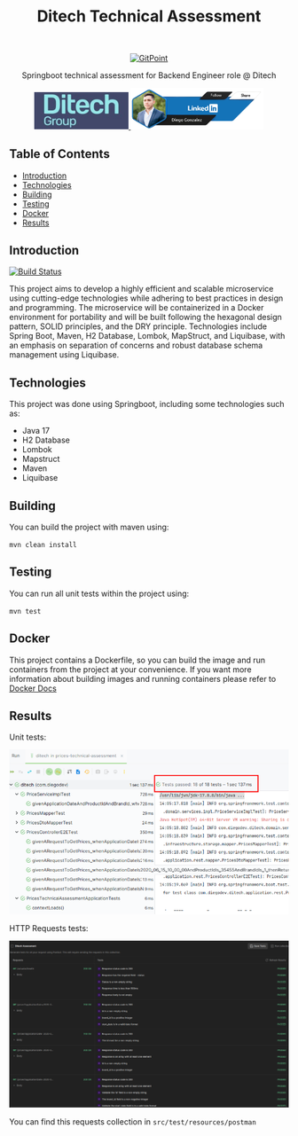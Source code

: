 <h1 align="center"> Ditech Technical Assessment </h1> <br>
<p align="center">
  <a href="https://gitpoint.co/">
    <img alt="GitPoint" title="GitPoint" src="https://cdn.freebiesupply.com/logos/thumbs/2x/spring-3-logo.png" width="450">
  </a>
</p>

<p align="center">
  Springboot technical assessment for Backend Engineer role @ Ditech
</p>

<p align="center">
  <a href="http://it.ditech.es/">
    <img alt="Ditech Group" title="Ditech Group" src="assets/images/ditech_logo.jpeg" width="170">
  </a>

  <a href="https://www.linkedin.com/in/diego-andres-gonzalez-marrugo/">
    <img alt="Linkedin" title="Diego Gonzalez" src="assets/images/personal_linkedin_badge.png" width="240">
  </a>
</p>

<!-- START doctoc generated TOC please keep comment here to allow auto update -->
<!-- DON'T EDIT THIS SECTION, INSTEAD RE-RUN doctoc TO UPDATE -->

## Table of Contents

- [Introduction](#introduction)
- [Technologies](#features)
- [Building](#feedback)
- [Testing](#contributors)
- [Docker](#build-process)
- [Results](#backers-)

<!-- END doctoc generated TOC please keep comment here to allow auto update -->

## Introduction

[![Build Status](https://github.com/dgonzalez211/prices-technical-assessment/actions/workflows/maven.yml/badge.svg)](https://github.com/dgonzalez211/prices-technical-assessment/)

This project aims to develop a highly efficient and scalable microservice using cutting-edge technologies
while adhering to best practices in design and programming. The microservice will be containerized in a Docker
environment for portability and will be built following the hexagonal design pattern, SOLID principles,
and the DRY principle. Technologies include Spring Boot, Maven, H2 Database, Lombok, MapStruct,
and Liquibase, with an emphasis on separation of concerns and robust database schema management using Liquibase.


## Technologies 

This project was done using Springboot, including some technologies such as:

* Java 17
* H2 Database
* Lombok
* Mapstruct
* Maven
* Liquibase

## Building

You can build the project with maven using:

`mvn clean install`

## Testing

You can run all unit tests within the project using:

`mvn test`

## Docker

This project contains a Dockerfile, so you can build the image and run containers from the project at your convenience.
If you want more information about building images and running containers please refer to [Docker Docs](https://docs.docker.com/)


## Results

Unit tests:


<p align="center">
  <a>
    <img alt="Linkedin" title="Diego Gonzalez" src="assets/images/unit_tests.png">
  </a>
</p>


HTTP Requests tests:
<p align="center">
  <a>
    <img alt="Linkedin" title="Diego Gonzalez" src="assets/images/postman_tests.png">
  </a>
</p>

You can find this requests collection in `src/test/resources/postman`
